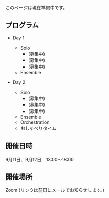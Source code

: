 このページは現在準備中です。


## プログラム

* Day 1
    * Solo
        * (募集中)
        * (募集中)
        * (募集中)
    * Ensemble

* Day 2
    * Solo
        * (募集中)
        * (募集中)
        * (募集中)
    * Ensemble
    * Orchestration
    * おしゃべりタイム


## 開催日時

9月11日、9月12日　13:00〜18:00

## 開催場所

Zoom (リンクは前日にメールでお知らせします。)

